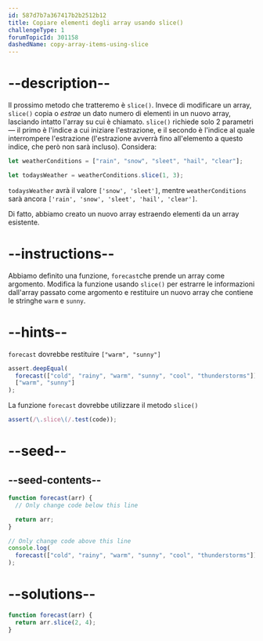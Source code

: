 ```yaml
---
id: 587d7b7a367417b2b2512b12
title: Copiare elementi degli array usando slice()
challengeType: 1
forumTopicId: 301158
dashedName: copy-array-items-using-slice
---
```


# --description--

Il prossimo metodo che tratteremo è `slice()`. Invece di modificare un array, `slice()` copia o _estrae_ un dato numero di elementi in un nuovo array, lasciando intatto l'array su cui è chiamato. `slice()` richiede solo 2 parametri — il primo è l'indice a cui iniziare l'estrazione, e il secondo è l'indice al quale interrompere l'estrazione (l'estrazione avverrà fino all'elemento a questo indice, che però non sarà incluso). Considera:

```js
let weatherConditions = ["rain", "snow", "sleet", "hail", "clear"];

let todaysWeather = weatherConditions.slice(1, 3);
```

`todaysWeather` avrà il valore `['snow', 'sleet']`, mentre `weatherConditions` sarà ancora `['rain', 'snow', 'sleet', 'hail', 'clear']`.

Di fatto, abbiamo creato un nuovo array estraendo elementi da un array esistente.

# --instructions--

Abbiamo definito una funzione, `forecast`che prende un array come argomento. Modifica la funzione usando `slice()` per estrarre le informazioni dall'array passato come argomento e restituire un nuovo array che contiene le stringhe `warm` e `sunny`.

# --hints--

`forecast` dovrebbe restituire `["warm", "sunny"]`

```js
assert.deepEqual(
  forecast(["cold", "rainy", "warm", "sunny", "cool", "thunderstorms"]),
  ["warm", "sunny"]
);
```

La funzione `forecast` dovrebbe utilizzare il metodo `slice()`

```js
assert(/\.slice\(/.test(code));
```

# --seed--

## --seed-contents--

```js
function forecast(arr) {
  // Only change code below this line

  return arr;
}

// Only change code above this line
console.log(
  forecast(["cold", "rainy", "warm", "sunny", "cool", "thunderstorms"])
);
```

# --solutions--

```js
function forecast(arr) {
  return arr.slice(2, 4);
}
```
